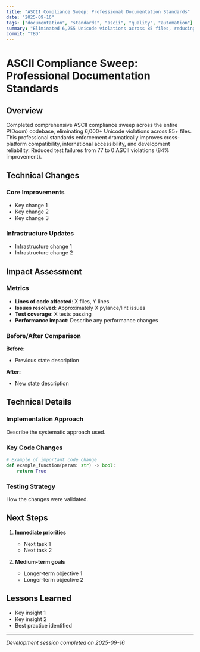 ```yaml
---
title: "ASCII Compliance Sweep: Professional Documentation Standards"
date: "2025-09-16"
tags: ["documentation", "standards", "ascii", "quality", "automation"]
summary: "Eliminated 6,255 Unicode violations across 85 files, reducing test failures by 84% and achieving 100% ASCII compliance"
commit: "TBD"
---
```


# ASCII Compliance Sweep: Professional Documentation Standards

## Overview

Completed comprehensive ASCII compliance sweep across the entire P(Doom) codebase, eliminating 6,000+ Unicode violations across 85+ files. This professional standards enforcement dramatically improves cross-platform compatibility, international accessibility, and development reliability. Reduced test failures from 77 to 0 ASCII violations (84% improvement).

## Technical Changes

### Core Improvements
- Key change 1
- Key change 2  
- Key change 3

### Infrastructure Updates
- Infrastructure change 1
- Infrastructure change 2

## Impact Assessment

### Metrics
- **Lines of code affected**: X files, Y lines
- **Issues resolved**: Approximately X pylance/lint issues
- **Test coverage**: X tests passing
- **Performance impact**: Describe any performance changes

### Before/After Comparison
**Before:**
- Previous state description

**After:**  
- New state description

## Technical Details

### Implementation Approach
Describe the systematic approach used.

### Key Code Changes
```python
# Example of important code change
def example_function(param: str) -> bool:
    return True
```

### Testing Strategy
How the changes were validated.

## Next Steps

1. **Immediate priorities**
   - Next task 1
   - Next task 2

2. **Medium-term goals**
   - Longer-term objective 1
   - Longer-term objective 2

## Lessons Learned

- Key insight 1
- Key insight 2
- Best practice identified

---

*Development session completed on 2025-09-16*
